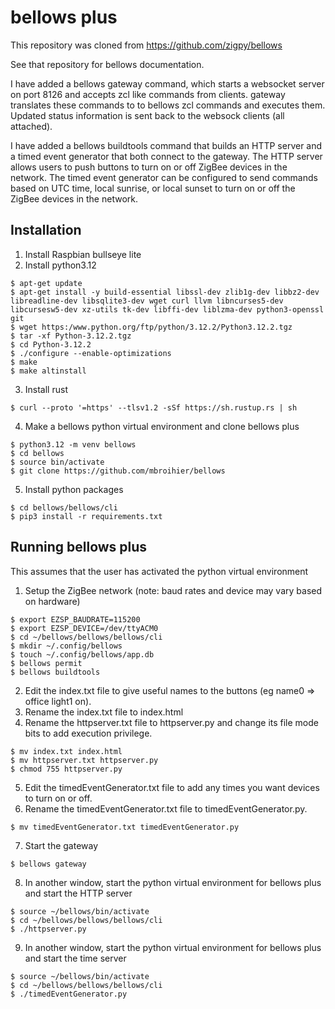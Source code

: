 # bellows plus

This repository was cloned from https://github.com/zigpy/bellows

See that repository for bellows documentation.

I have added a bellows gateway command, which starts a websocket server on port 8126 and accepts zcl like commands from clients.  gateway translates these commands to to bellows zcl commands and executes them.  Updated status information is sent back to the websock clients (all attached).

I have added a bellows buildtools command that builds an HTTP server and a timed event generator that both connect to the gateway.  The HTTP server allows users to push buttons to turn on or off ZigBee devices in the network.  The timed event generator can be configured to send commands based on UTC time, local sunrise, or local sunset to turn on or off the ZigBee devices in the network.

## Installation

  1) Install Raspbian bullseye lite
  2) Install python3.12
  ```
  $ apt-get update
  $ apt-get install -y build-essential libssl-dev zlib1g-dev libbz2-dev libreadline-dev libsqlite3-dev wget curl llvm libncurses5-dev libcursesw5-dev xz-utils tk-dev libffi-dev liblzma-dev python3-openssl git
  $ wget https:/www.python.org/ftp/python/3.12.2/Python3.12.2.tgz
  $ tar -xf Python-3.12.2.tgz
  $ cd Python-3.12.2
  $ ./configure --enable-optimizations
  $ make
  $ make altinstall
  ```
  3) Install rust
  ```
  $ curl --proto '=https' --tlsv1.2 -sSf https://sh.rustup.rs | sh
  ```
  4) Make a bellows python virtual environment and clone bellows plus
  ```
  $ python3.12 -m venv bellows
  $ cd bellows
  $ source bin/activate
  $ git clone https://github.com/mbroihier/bellows
  ```
  5) Install python packages
  ```
  $ cd bellows/bellows/cli
  $ pip3 install -r requirements.txt
  ```

## Running bellows plus
This assumes that the user has activated the python virtual environment

  1) Setup the ZigBee network (note: baud rates and device may vary based on hardware)
  ```
  $ export EZSP_BAUDRATE=115200
  $ export EZSP_DEVICE=/dev/ttyACM0
  $ cd ~/bellows/bellows/bellows/cli
  $ mkdir ~/.config/bellows
  $ touch ~/.config/bellows/app.db
  $ bellows permit
  $ bellows buildtools
  ```
  2) Edit the index.txt file to give useful names to the buttons (eg name0 => office light1 on).
  3) Rename the index.txt file to index.html
  4) Rename the httpserver.txt file to httpserver.py and change its file mode bits to add execution privilege.
  ```
  $ mv index.txt index.html
  $ mv httpserver.txt httpserver.py
  $ chmod 755 httpserver.py
  ```
  5) Edit the timedEventGenerator.txt file to add any times you want devices to turn on or off.
  6) Rename the timedEventGenerator.txt file to timedEventGenerator.py.
  ```
  $ mv timedEventGenerator.txt timedEventGenerator.py
  ```
  7) Start the gateway
  ```
  $ bellows gateway
  ```
  8) In another window, start the python virtual environment for bellows plus and start the HTTP server
  ```
  $ source ~/bellows/bin/activate
  $ cd ~/bellows/bellows/bellows/cli
  $ ./httpserver.py
  ```
  9) In another window, start the python virtual environment for bellows plus and start the time server
  ```
  $ source ~/bellows/bin/activate
  $ cd ~/bellows/bellows/bellows/cli
  $ ./timedEventGenerator.py
  ```
  